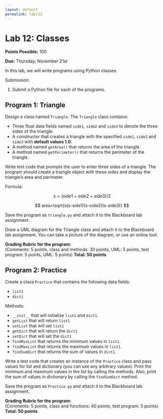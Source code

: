 ```yaml
---
layout: default
permalink: lab/12
---
```


# Lab 12: Classes

__Points Possible:__ 100

__Due:__ Thursday, November 21st

In this lab, we will write programs using Python classes.

Submission:
1.	Submit a Python file for each of the programs.


## Program 1: Triangle

Design a class named `Triangle`. The `Triangle` class contains:	
- Three float data fields named `side1`, `side2` and `side3` to denote the three sides of the triangle.
- A constructor that creates a triangle with the specified `side1`, `side2` and `side3` with __default values 1.0__.
- A method named `getArea()` that returns the area of the triangle.
- A method named `getPerimeter()` that returns the perimeter of the triangle.

Write test code that prompts the user to enter three sides of a triangle. The program should create a triangle object with these sides and display the triangle’s area and perimeter.

Formula:

$$
s = (side1 + side2 + side3) / 2
$$

$$
area=\sqrt{s(s-side1)(s-side2)(s-side3)}
$$


Save the program as `triangle.py` and attach it to the Blackboard lab assignment.

Draw a UML diagram for the Triangle class and attach it to the Blackboard lab assignment. You can take a picture of the diagram, or use an online tool.

**Grading Rubric for the program:**  
(Comments: 5 points, class and methods: 30 points, UML: 5 points, test program: 5 points, UML: 5 points) 
**Total: 50 points**  


## Program 2: Practice

Create a class `Practice` that contains the following data fields:	
* `list1`
* `dict1`

Methods:
*	`__init__` that will initialize `list1` and `dict1`.
* `getList` that will return `list1`
* `setList` that will set `list1`
* `getDict` that will return the `dict1`
* `setDict` that will set the `dict1`
*	`findMinList` that returns the minimum values in `list1`.
*	`findMaxList` that returns the maximum values in `list1`.
*	`findSumDict` that returns the sum of values in `dict1`.

Write a test code that creates an instance of the `Practice` class and pass values for list and dictionary (you can use any arbitrary values). Print the minimum and maximum values in the list by calling the methods. Also, print the sum of values in dictionary by calling the `findSumDict` method.

Save the program as `Practice.py` and attach it to the Blackboard lab assignment.

**Grading Rubric for the program:**  
(Comments: 5 points, class and functions: 40 points, test program: 5 points) 
**Total: 50 points**  


